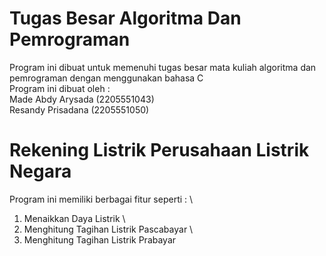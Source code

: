# Tugas Besar Algoritma Dan Pemrograman
Program ini dibuat untuk memenuhi tugas besar mata kuliah algoritma dan pemrograman dengan menggunakan bahasa C \
Program ini dibuat oleh : \
Made Abdy Arysada (2205551043) \
Resandy Prisadana (2205551050) 
# Rekening Listrik Perusahaan Listrik Negara
Program ini memiliki berbagai fitur seperti : \
1. Menaikkan Daya Listrik \
2. Menghitung Tagihan Listrik Pascabayar \
3. Menghitung Tagihan Listrik Prabayar 
